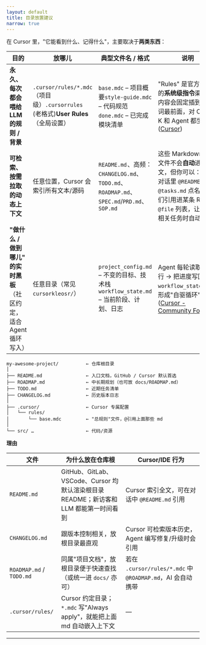 ```yaml
---
layout: default
title: 目录放置建议
narrow: true
---
```


在 Cursor 里，"它能看到什么、记得什么"，主要取决于**两类东西**：

| 目的                                                                | 放哪儿                                                                           | 典型文件名 / 格式                                                                         | 说明                                                                                                                                                                                                                                                                                                       |
| ------------------------------------------------------------------- | -------------------------------------------------------------------------------- | ----------------------------------------------------------------------------------------- | ---------------------------------------------------------------------------------------------------------------------------------------------------------------------------------------------------------------------------------------------------------------------------------------------------------- |
| **永久、每次都会喂给 LLM 的规则 / 背景**                            | `.cursor/rules/*.mdc`（项目级）`.cursorrules` (老格式)**User Rules**（全局设置） | `base.mdc` – 项目概要`style-guide.mdc` – 代码规范`done.mdc` – 已完成模块清单              | "Rules" 是官方支持的**系统级指令**渠道，内容会固定插到提示词最前面，对 Cmd-K 和 Agent 都生效([Cursor](https://docs.cursor.com/context/rules "Cursor – Rules"))                                                                                                                                             |
| **可检索、按需拉取的动态上下文**                                    | 任意位置，Cursor 会索引所有文本/源码                                             | `README.md` 、高频：`CHANGELOG.md`、`TODO.md`、`ROADMAP.md`、`SPEC.md`/`PRD.md`、`SOP.md` | 这些 Markdown/文本文件不会**自动**进上下文，但你可以：_ 在对话里 `@README.md`、`@tasks.md` 点名_ 把它们引用进某条 Rule 的 `@file` 列表，让 AI 在相关任务时自动附带                                                                                                                                         |
| **"做什么 / 做到哪儿" 的实时黑板**（社区约定，适合 Agent 循环写入） | 任意目录（常见 `cursorkleosr/`）                                                 | `project_config.md` – 不变的目标、技术栈`workflow_state.md` – 当前阶段、计划、日志        | Agent 每轮读取 → 执行 → 把进度写回 `workflow_state.md`，形成"自驱循环"([Cursor - Community Forum](https://forum.cursor.com/t/guide-a-simpler-more-autonomous-ai-workflow-for-cursor/70688 "[Guide] A Simpler, More Autonomous AI Workflow for Cursor [New Update] - Showcase - Cursor - Community Forum")) |

```
my-awesome-project/          ← 仓库根目录
│
├── README.md                ← 入口文档，GitHub / Cursor 默认首选
├── ROADMAP.md               ← 中长期规划（也可放 docs/ROADMAP.md）
├── TODO.md                  ← 近期任务清单
├── CHANGELOG.md             ← 历史版本日志
│
├── .cursor/                 ← Cursor 专属配置
│   └── rules/
│       └── base.mdc         ← "总规则"文件，@引用上面那些 md
│
└── src/ …                   ← 代码/资源
```

**理由**

| 文件                     | 为什么放在仓库根                                                                      | Cursor/IDE 行为                                            |
| ------------------------ | ------------------------------------------------------------------------------------- | ---------------------------------------------------------- |
| `README.md`              | GitHub、GitLab、VSCode、Cursor 均默认渲染根目录 README；新访客和 LLM 都能第一时间看到 | Cursor 索引全文，可在对话中 `@README.md` 引用              |
| `CHANGELOG.md`           | 跟版本控制相关，放根目录最直观                                                        | Cursor 可检索版本历史，Agent 编写修复/升级时会引用         |
| `ROADMAP.md` / `TODO.md` | 同属"项目文档"，放根目录便于快速查找（或统一进 `docs/` 亦可）                         | 若在 `.cursor/rules/*.mdc` 中 `@ROADMAP.md`，AI 会自动携带 |
| `.cursor/rules/`         | Cursor 约定目录；`*.mdc` 写"Always apply"，就能把上面 md 自动嵌入上下文               | —                                                          |

---
